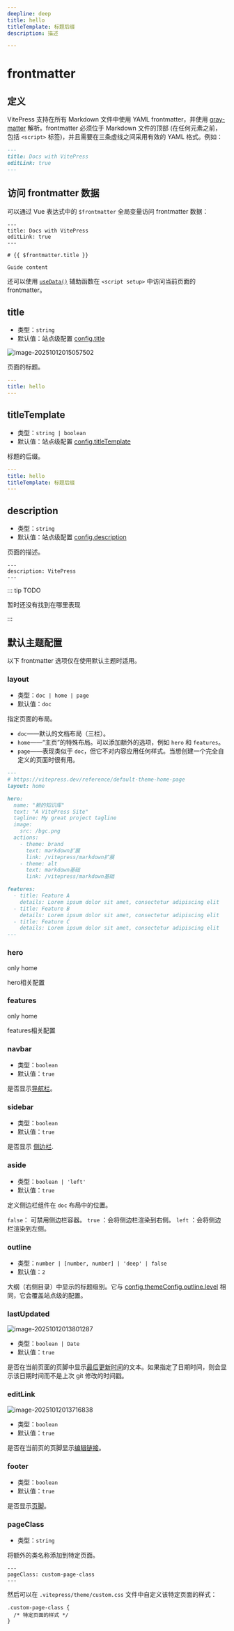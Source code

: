 ```yaml
---
deepline: deep
title: hello
titleTemplate: 标题后缀
description: 描述

---
```


# frontmatter



## 定义

VitePress 支持在所有 Markdown 文件中使用 YAML frontmatter，并使用 [gray-matter](https://github.com/jonschlinkert/gray-matter) 解析。frontmatter 必须位于 Markdown 文件的顶部 (在任何元素之前，包括 `<script>` 标签)，并且需要在三条虚线之间采用有效的 YAML 格式。例如：

```md
---
title: Docs with VitePress
editLink: true
---
```



## 访问 frontmatter 数据

可以通过 Vue 表达式中的 `$frontmatter` 全局变量访问 frontmatter 数据：

```
---
title: Docs with VitePress
editLink: true
---

# {{ $frontmatter.title }}

Guide content
```

还可以使用 [`useData()`](https://vitepress.dev/zh/reference/runtime-api#usedata) 辅助函数在 `<script setup>` 中访问当前页面的 frontmatter。

## title

- 类型：`string`
- 默认值：站点级配置 [config.title](https://vitepress.dev/zh/reference/site-config#title) 

![image-20251012015057502](./assets/image-20251012015057502.png)

页面的标题。

```yaml
---
title: hello
---
```

## titleTemplate

- 类型：`string | boolean`
- 默认值：站点级配置 [config.titleTemplate](https://vitepress.dev/zh/reference/site-config#titletemplate)

标题的后缀。


```yaml
---
title: hello
titleTemplate: 标题后缀
---
```

## description

- 类型：`string`
- 默认值：站点级配置 [config.description](https://vitepress.dev/zh/reference/site-config#description) 

页面的描述。

```
---
description: VitePress
---
```

::: tip TODO

暂时还没有找到在哪里表现

:::

## 默认主题配置

以下 frontmatter 选项仅在使用默认主题时适用。

### layout

- 类型：`doc | home | page`
- 默认值：`doc`

指定页面的布局。

- `doc`——默认的文档布局（三栏）。
- `home`——“主页”的特殊布局。可以添加额外的选项，例如 `hero` 和 `features`。
- `page`——表现类似于 `doc`，但它不对内容应用任何样式。当想创建一个完全自定义的页面时很有用。



```md [index.md]
---
# https://vitepress.dev/reference/default-theme-home-page
layout: home

hero:
  name: "赖的知识库"
  text: "A VitePress Site"
  tagline: My great project tagline
  image:
    src: /bgc.png
  actions:
    - theme: brand
      text: markdown扩展
      link: /vitepress/markdown扩展
    - theme: alt
      text: markdown基础
      link: /vitepress/markdown基础

features:
  - title: Feature A
    details: Lorem ipsum dolor sit amet, consectetur adipiscing elit
  - title: Feature B
    details: Lorem ipsum dolor sit amet, consectetur adipiscing elit
  - title: Feature C
    details: Lorem ipsum dolor sit amet, consectetur adipiscing elit
---

```

### hero

only home

hero相关配置

### features

only home

features相关配置

### navbar

- 类型：`boolean`
- 默认值：`true`

是否显示[导航栏](https://vitepress.dev/zh/reference/default-theme-nav)。

### sidebar

- 类型：`boolean`
- 默认值：`true`

是否显示 [侧边栏](https://vitepress.dev/zh/reference/default-theme-sidebar).

### aside

- 类型：`boolean | 'left'`
- 默认值：`true`

定义侧边栏组件在 `doc` 布局中的位置。

  `false`： 可禁用侧边栏容器。
  `true` ：会将侧边栏渲染到右侧。
  `left` ：会将侧边栏渲染到左侧。

### outline

- 类型：`number | [number, number] | 'deep' | false`
- 默认值：`2`

大纲（右侧目录）中显示的标题级别。它与 [config.themeConfig.outline.level](https://vitepress.dev/zh/reference/default-theme-config#outline) 相同，它会覆盖站点级的配置。

### lastUpdated

![image-20251012013801287](./assets/image-20251012013801287.png)

- 类型：`boolean | Date`
- 默认值：`true`

是否在当前页面的页脚中显示[最后更新时间](https://vitepress.dev/zh/reference/default-theme-last-updated)的文本。如果指定了日期时间，则会显示该日期时间而不是上次 git 修改的时间戳。

### editLink

![image-20251012013716838](./assets/image-20251012013716838.png)

- 类型：`boolean`
- 默认值：`true`

是否在当前页的页脚显示[编辑链接](https://vitepress.dev/zh/reference/default-theme-edit-link)。

### footer

- 类型：`boolean`
- 默认值：`true`

是否显示[页脚](https://vitepress.dev/zh/reference/default-theme-footer)。

### pageClass

- 类型：`string`

将额外的类名称添加到特定页面。



```
---
pageClass: custom-page-class
---
```

然后可以在 `.vitepress/theme/custom.css` 文件中自定义该特定页面的样式：



```
.custom-page-class {
  /* 特定页面的样式 */
}
```
